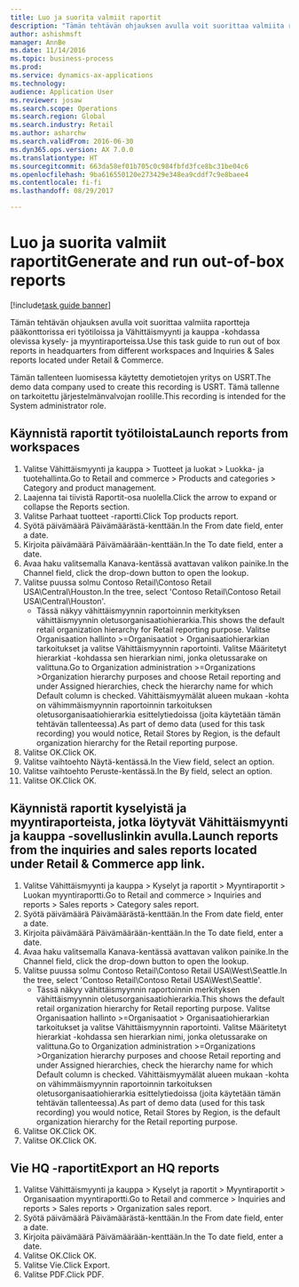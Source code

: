 ```yaml
--- 
title: Luo ja suorita valmiit raportit
description: "Tämän tehtävän ohjauksen avulla voit suorittaa valmiita raportteja pääkonttorissa eri työtiloissa ja Vähittäismyynti ja kauppa -kohdassa olevissa kysely- ja myyntiraporteissa."
author: ashishmsft
manager: AnnBe
ms.date: 11/14/2016
ms.topic: business-process
ms.prod: 
ms.service: dynamics-ax-applications
ms.technology: 
audience: Application User
ms.reviewer: josaw
ms.search.scope: Operations
ms.search.region: Global
ms.search.industry: Retail
ms.author: asharchw
ms.search.validFrom: 2016-06-30
ms.dyn365.ops.version: AX 7.0.0
ms.translationtype: HT
ms.sourcegitcommit: 663da58ef01b705c0c984fbfd3fce8bc31be04c6
ms.openlocfilehash: 9ba616550120e273429e348ea9cddf7c9e8baee4
ms.contentlocale: fi-fi
ms.lasthandoff: 08/29/2017

---
```

# <a name="generate-and-run-out-of-box-reports"></a><span data-ttu-id="88855-103">Luo ja suorita valmiit raportit</span><span class="sxs-lookup"><span data-stu-id="88855-103">Generate and run out-of-box reports</span></span>

[!include[task guide banner](../includes/task-guide-banner.md)]

<span data-ttu-id="88855-104">Tämän tehtävän ohjauksen avulla voit suorittaa valmiita raportteja pääkonttorissa eri työtiloissa ja Vähittäismyynti ja kauppa -kohdassa olevissa kysely- ja myyntiraporteissa.</span><span class="sxs-lookup"><span data-stu-id="88855-104">Use this task guide to run out of box reports in headquarters from different workspaces and Inquiries & Sales reports located under Retail & Commerce.</span></span>



<span data-ttu-id="88855-105">Tämän tallenteen luomisessa käytetty demotietojen yritys on USRT.</span><span class="sxs-lookup"><span data-stu-id="88855-105">The demo data company used to create this recording is USRT.</span></span> <span data-ttu-id="88855-106">Tämä tallenne on tarkoitettu järjestelmänvalvojan roolille.</span><span class="sxs-lookup"><span data-stu-id="88855-106">This recording is intended for the System administrator role.</span></span>


## <a name="launch-reports-from-workspaces"></a><span data-ttu-id="88855-107">Käynnistä raportit työtiloista</span><span class="sxs-lookup"><span data-stu-id="88855-107">Launch reports from workspaces</span></span>
1. <span data-ttu-id="88855-108">Valitse Vähittäismyynti ja kauppa > Tuotteet ja luokat > Luokka- ja tuotehallinta.</span><span class="sxs-lookup"><span data-stu-id="88855-108">Go to Retail and commerce > Products and categories > Category and product management.</span></span>
2. <span data-ttu-id="88855-109">Laajenna tai tiivistä Raportit-osa nuolella.</span><span class="sxs-lookup"><span data-stu-id="88855-109">Click the arrow to expand or collapse the Reports section.</span></span>
3. <span data-ttu-id="88855-110">Valitse Parhaat tuotteet -raportti.</span><span class="sxs-lookup"><span data-stu-id="88855-110">Click Top products report.</span></span>
4. <span data-ttu-id="88855-111">Syötä päivämäärä Päivämäärästä-kenttään.</span><span class="sxs-lookup"><span data-stu-id="88855-111">In the From date field, enter a date.</span></span>
5. <span data-ttu-id="88855-112">Kirjoita päivämäärä Päivämäärään-kenttään.</span><span class="sxs-lookup"><span data-stu-id="88855-112">In the To date field, enter a date.</span></span>
6. <span data-ttu-id="88855-113">Avaa haku valitsemalla Kanava-kentässä avattavan valikon painike.</span><span class="sxs-lookup"><span data-stu-id="88855-113">In the Channel field, click the drop-down button to open the lookup.</span></span>
7. <span data-ttu-id="88855-114">Valitse puussa solmu Contoso Retail\Contoso Retail USA\Central\Houston.</span><span class="sxs-lookup"><span data-stu-id="88855-114">In the tree, select 'Contoso Retail\Contoso Retail USA\Central\Houston'.</span></span>
    * <span data-ttu-id="88855-115">Tässä näkyy vähittäismyynnin raportoinnin merkityksen vähittäismyynnin oletusorganisaatiohierarkia.</span><span class="sxs-lookup"><span data-stu-id="88855-115">This shows the default retail organization hierarchy for Retail reporting purpose.</span></span>   <span data-ttu-id="88855-116">Valitse Organisaation hallinto >Organisaatiot > Organisaatiohierarkian tarkoitukset ja valitse Vähittäismyynnin raportointi. Valitse Määritetyt hierarkiat -kohdassa sen hierarkian nimi, jonka oletussarake on valittuna.</span><span class="sxs-lookup"><span data-stu-id="88855-116">Go to Organization administration >Organizations >Organization hierarchy purposes and choose Retail reporting and under Assigned hierarchies, check the hierarchy name for which Default column is checked.</span></span>      <span data-ttu-id="88855-117">Vähittäismyymälät alueen mukaan -kohta on vähimmäismyynnin raportoinnin tarkoituksen oletusorganisaatiohierarkia esittelytiedoissa (joita käytetään tämän tehtävän tallenteessa).</span><span class="sxs-lookup"><span data-stu-id="88855-117">As part of demo data (used for this task recording) you would notice, Retail Stores by Region, is the default organization hierarchy for the Retail reporting purpose.</span></span>     
8. <span data-ttu-id="88855-118">Valitse OK.</span><span class="sxs-lookup"><span data-stu-id="88855-118">Click OK.</span></span>
9. <span data-ttu-id="88855-119">Valitse vaihtoehto Näytä-kentässä.</span><span class="sxs-lookup"><span data-stu-id="88855-119">In the View field, select an option.</span></span>
10. <span data-ttu-id="88855-120">Valitse vaihtoehto Peruste-kentässä.</span><span class="sxs-lookup"><span data-stu-id="88855-120">In the By field, select an option.</span></span>
11. <span data-ttu-id="88855-121">Valitse OK.</span><span class="sxs-lookup"><span data-stu-id="88855-121">Click OK.</span></span>

## <a name="launch-reports-from-the-inquiries-and-sales-reports-located-under-retail--commerce-app-link"></a><span data-ttu-id="88855-122">Käynnistä raportit kyselyistä ja myyntiraporteista, jotka löytyvät Vähittäismyynti ja kauppa -sovelluslinkin avulla.</span><span class="sxs-lookup"><span data-stu-id="88855-122">Launch reports from the inquiries and sales reports located under Retail & Commerce app link.</span></span>
1. <span data-ttu-id="88855-123">Valitse Vähittäismyynti ja kauppa > Kyselyt ja raportit > Myyntiraportit > Luokan myyntiraportti.</span><span class="sxs-lookup"><span data-stu-id="88855-123">Go to Retail and commerce > Inquiries and reports > Sales reports > Category sales report.</span></span>
2. <span data-ttu-id="88855-124">Syötä päivämäärä Päivämäärästä-kenttään.</span><span class="sxs-lookup"><span data-stu-id="88855-124">In the From date field, enter a date.</span></span>
3. <span data-ttu-id="88855-125">Kirjoita päivämäärä Päivämäärään-kenttään.</span><span class="sxs-lookup"><span data-stu-id="88855-125">In the To date field, enter a date.</span></span>
4. <span data-ttu-id="88855-126">Avaa haku valitsemalla Kanava-kentässä avattavan valikon painike.</span><span class="sxs-lookup"><span data-stu-id="88855-126">In the Channel field, click the drop-down button to open the lookup.</span></span>
5. <span data-ttu-id="88855-127">Valitse puussa solmu Contoso Retail\Contoso Retail USA\West\Seattle.</span><span class="sxs-lookup"><span data-stu-id="88855-127">In the tree, select 'Contoso Retail\Contoso Retail USA\West\Seattle'.</span></span>
    * <span data-ttu-id="88855-128">Tässä näkyy vähittäismyynnin raportoinnin merkityksen vähittäismyynnin oletusorganisaatiohierarkia.</span><span class="sxs-lookup"><span data-stu-id="88855-128">This shows the default retail organization hierarchy for Retail reporting purpose.</span></span>   <span data-ttu-id="88855-129">Valitse Organisaation hallinto >Organisaatiot > Organisaatiohierarkian tarkoitukset ja valitse Vähittäismyynnin raportointi. Valitse Määritetyt hierarkiat -kohdassa sen hierarkian nimi, jonka oletussarake on valittuna.</span><span class="sxs-lookup"><span data-stu-id="88855-129">Go to Organization administration >Organizations >Organization hierarchy purposes and choose Retail reporting and under Assigned hierarchies, check the hierarchy name for which Default column is checked.</span></span>      <span data-ttu-id="88855-130">Vähittäismyymälät alueen mukaan -kohta on vähimmäismyynnin raportoinnin tarkoituksen oletusorganisaatiohierarkia esittelytiedoissa (joita käytetään tämän tehtävän tallenteessa).</span><span class="sxs-lookup"><span data-stu-id="88855-130">As part of demo data (used for this task recording) you would notice, Retail Stores by Region, is the default organization hierarchy for the Retail reporting purpose.</span></span>     
6. <span data-ttu-id="88855-131">Valitse OK.</span><span class="sxs-lookup"><span data-stu-id="88855-131">Click OK.</span></span>
7. <span data-ttu-id="88855-132">Valitse OK.</span><span class="sxs-lookup"><span data-stu-id="88855-132">Click OK.</span></span>

## <a name="export-an-hq-reports"></a><span data-ttu-id="88855-133">Vie HQ -raportit</span><span class="sxs-lookup"><span data-stu-id="88855-133">Export an HQ reports</span></span>
1. <span data-ttu-id="88855-134">Valitse Vähittäismyynti ja kauppa > Kyselyt ja raportit > Myyntiraportit > Organisaation myyntiraportti.</span><span class="sxs-lookup"><span data-stu-id="88855-134">Go to Retail and commerce > Inquiries and reports > Sales reports > Organization sales report.</span></span>
2. <span data-ttu-id="88855-135">Syötä päivämäärä Päivämäärästä-kenttään.</span><span class="sxs-lookup"><span data-stu-id="88855-135">In the From date field, enter a date.</span></span>
3. <span data-ttu-id="88855-136">Kirjoita päivämäärä Päivämäärään-kenttään.</span><span class="sxs-lookup"><span data-stu-id="88855-136">In the To date field, enter a date.</span></span>
4. <span data-ttu-id="88855-137">Valitse OK.</span><span class="sxs-lookup"><span data-stu-id="88855-137">Click OK.</span></span>
5. <span data-ttu-id="88855-138">Valitse Vie.</span><span class="sxs-lookup"><span data-stu-id="88855-138">Click Export.</span></span>
6. <span data-ttu-id="88855-139">Valitse PDF.</span><span class="sxs-lookup"><span data-stu-id="88855-139">Click PDF.</span></span>


